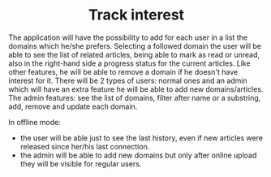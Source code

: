 <h1 style="text-align:center">Track interest</h1>

The application will have the possibility to add for each user in a list the domains which he/she prefers. Selecting a followed domain the user will be able to see the list of related articles, being able to mark as read or unread, also in the right-hand side a progress status for the current articles. 
Like other features, he will be able to remove a domain if he doesn't have interest for it. 
There will be 2 types of users: normal ones and an admin which will have an extra feature he will be able to add new domains/articles. The admin features: see the list of domains, filter after name or a substring, add, remove and update each domain. 

In offline mode: 
* the user will be able just to see the last history, even if new articles were released since her/his last connection. 
* the admin will be able to add new domains but only after online upload they will be visible for regular users. 
